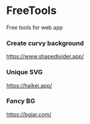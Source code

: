 # FreeTools
Free tools for web app

### Create curvy background
https://www.shapedivider.app/

### Unique SVG
https://haikei.app/

### Fancy BG
https://bgjar.com/
